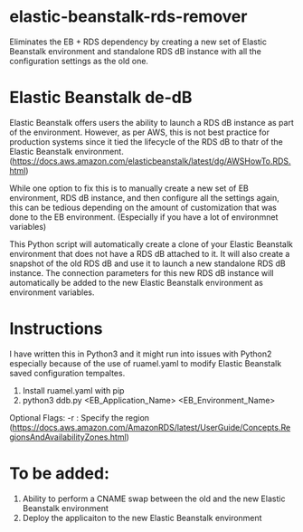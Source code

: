 # elastic-beanstalk-rds-remover
Eliminates the EB + RDS dependency by creating a new set of Elastic Beanstalk environment and standalone RDS dB instance with all the configuration settings as the old one.


# Elastic Beanstalk de-dB

Elastic Beanstalk offers users the ability to launch a RDS dB instance as part of the environment. However, as per AWS, this is not best practice for production systems since it tied the lifecycle of the RDS dB to thatr of the Elastic Beanstalk environment. (https://docs.aws.amazon.com/elasticbeanstalk/latest/dg/AWSHowTo.RDS.html)

While one option to fix this is to manually create a new set of EB environment, RDS dB instance, and then configure all the settings again, this can be tedious depending on the amount of customization that was done to the EB environment. (Especially if you have a lot of environmnet variables)

This Python script will automatically create a clone of your Elastic Beanstalk environment that does not have a RDS dB attached to it. It will also create a snapshot of the old RDS dB and use it to launch a new standalone RDS dB instance. The connection parameters for this new RDS dB instance will automatically be added to the new Elastic Beanstalk environment as environment variables.


# Instructions

I have written this in Python3 and it might run into issues with Python2 especially because of the use of ruamel.yaml to modify Elastic Beanstalk saved configuration tempaltes. 

1. Install ruamel.yaml with pip
2. python3 ddb.py <EB_Application_Name> <EB_Environment_Name> 

Optional Flags:
  -r : Specify the region (https://docs.aws.amazon.com/AmazonRDS/latest/UserGuide/Concepts.RegionsAndAvailabilityZones.html)
  
  

# To be added:
1. Ability to perform a CNAME swap between the old and the new Elastic Beanstalk environment
2. Deploy the applicaiton to the new Elastic Beanstalk environment 
